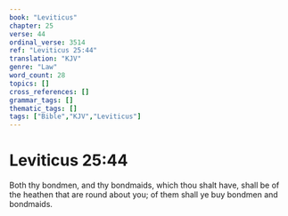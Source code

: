 ```yaml
---
book: "Leviticus"
chapter: 25
verse: 44
ordinal_verse: 3514
ref: "Leviticus 25:44"
translation: "KJV"
genre: "Law"
word_count: 28
topics: []
cross_references: []
grammar_tags: []
thematic_tags: []
tags: ["Bible","KJV","Leviticus"]
---
```


# Leviticus 25:44

Both thy bondmen, and thy bondmaids, which thou shalt have, shall be of the heathen that are round about you; of them shall ye buy bondmen and bondmaids.
